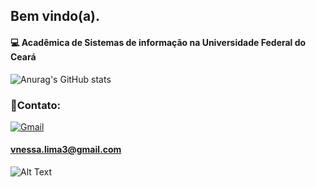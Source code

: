 ## Bem vindo(a).
#### 💻 Acadêmica de Sistemas de informação na Universidade Federal do Ceará 

![Anurag's GitHub stats](https://github-readme-stats.vercel.app/api?username=vnessalima&show_icons=true&theme=synthwave) 

### 🔦Contato: 

[![Gmail](https://img.shields.io/badge/Gmail-D14836?style=for-the-badge&logo=gmail&logoColor=white
)](https://mail.google.com/mail/u/0/#inbox)
#### vnessa.lima3@gmail.com

![Alt Text](https://c.tenor.com/29Ok5pc0ivAAAAAM/gatinho-gato.gif)
